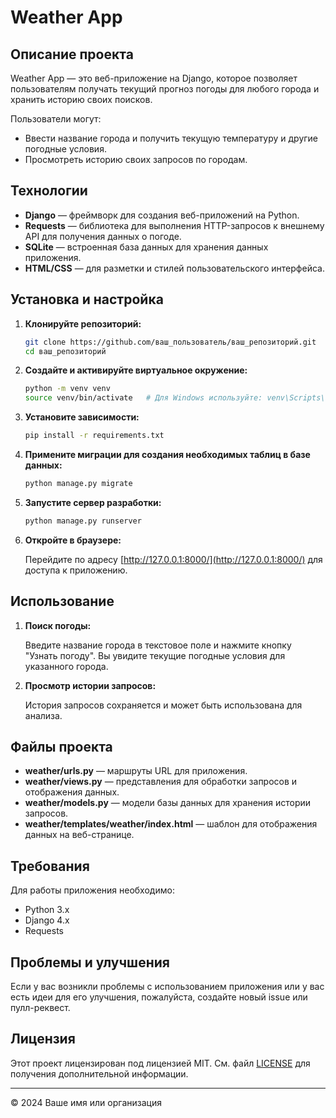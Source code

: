 # Weather App

## Описание проекта

Weather App — это веб-приложение на Django, которое позволяет пользователям получать текущий прогноз погоды для любого города и хранить историю своих поисков. 

Пользователи могут:
- Ввести название города и получить текущую температуру и другие погодные условия.
- Просмотреть историю своих запросов по городам.

## Технологии

- **Django** — фреймворк для создания веб-приложений на Python.
- **Requests** — библиотека для выполнения HTTP-запросов к внешнему API для получения данных о погоде.
- **SQLite** — встроенная база данных для хранения данных приложения.
- **HTML/CSS** — для разметки и стилей пользовательского интерфейса.

## Установка и настройка

1. **Клонируйте репозиторий:**

    ```bash
    git clone https://github.com/ваш_пользователь/ваш_репозиторий.git
    cd ваш_репозиторий
    ```

2. **Создайте и активируйте виртуальное окружение:**

    ```bash
    python -m venv venv
    source venv/bin/activate   # Для Windows используйте: venv\Scripts\activate
    ```

3. **Установите зависимости:**

    ```bash
    pip install -r requirements.txt
    ```

4. **Примените миграции для создания необходимых таблиц в базе данных:**

    ```bash
    python manage.py migrate
    ```

5. **Запустите сервер разработки:**

    ```bash
    python manage.py runserver
    ```

6. **Откройте в браузере:**

    Перейдите по адресу [http://127.0.0.1:8000/](http://127.0.0.1:8000/) для доступа к приложению.

## Использование

1. **Поиск погоды:**

    Введите название города в текстовое поле и нажмите кнопку "Узнать погоду". Вы увидите текущие погодные условия для указанного города.

2. **Просмотр истории запросов:**

    История запросов сохраняется и может быть использована для анализа.

## Файлы проекта

- **weather/urls.py** — маршруты URL для приложения.
- **weather/views.py** — представления для обработки запросов и отображения данных.
- **weather/models.py** — модели базы данных для хранения истории запросов.
- **weather/templates/weather/index.html** — шаблон для отображения данных на веб-странице.

## Требования

Для работы приложения необходимо:

- Python 3.x
- Django 4.x
- Requests

## Проблемы и улучшения

Если у вас возникли проблемы с использованием приложения или у вас есть идеи для его улучшения, пожалуйста, создайте новый issue или пулл-реквест.

## Лицензия

Этот проект лицензирован под лицензией MIT. См. файл [LICENSE](LICENSE) для получения дополнительной информации.

---

© 2024 Ваше имя или организация
